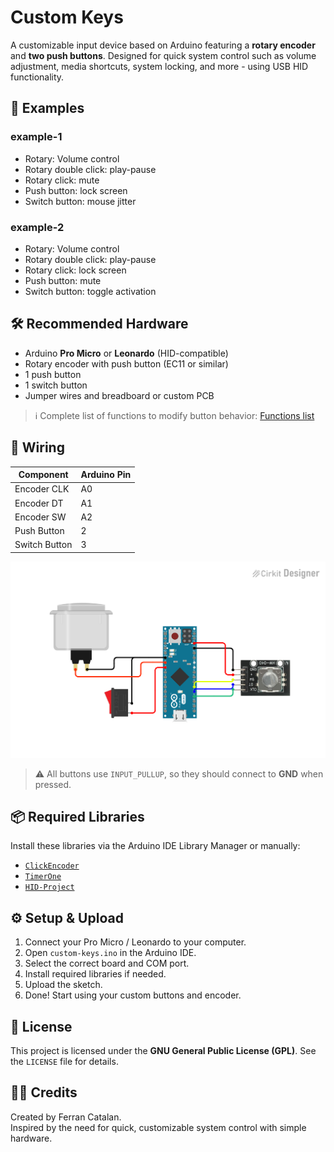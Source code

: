 # Custom Keys

A customizable input device based on Arduino featuring a **rotary encoder** and **two push buttons**. Designed for quick system control such as volume adjustment, media shortcuts, system locking, and more - using USB HID functionality.

## :rocket: Examples
### example-1
- Rotary: Volume control
- Rotary double click: play-pause
- Rotary click: mute
- Push button: lock screen
- Switch button: mouse jitter

### example-2
- Rotary: Volume control
- Rotary double click: play-pause
- Rotary click: lock screen
- Push button: mute
- Switch button: toggle activation

## :hammer_and_wrench: Recommended Hardware

- Arduino **Pro Micro** or **Leonardo** (HID-compatible)
- Rotary encoder with push button (EC11 or similar)
- 1 push button
- 1 switch button
- Jumper wires and breadboard or custom PCB
> :information_source: Complete list of functions to modify button behavior: [Functions list](https://github.com/NicoHood/HID/blob/master/src/HID-APIs/ConsumerAPI.h)

## :link: Wiring

| Component      | Arduino Pin   |
|----------------|----------------|
| Encoder CLK    | A0             |
| Encoder DT     | A1             |
| Encoder SW     | A2             |
| Push Button    | 2              |
| Switch Button  | 3              |

<img alt="Wired image" src="docs/wired.svg">

> :warning: All buttons use `INPUT_PULLUP`, so they should connect to **GND** when pressed.

## :package: Required Libraries

Install these libraries via the Arduino IDE Library Manager or manually:

- [`ClickEncoder`](https://github.com/0xPIT/encoder)
- [`TimerOne`](https://github.com/PaulStoffregen/TimerOne)
- [`HID-Project`](https://github.com/NicoHood/HID)

## :gear: Setup & Upload

1. Connect your Pro Micro / Leonardo to your computer.
2. Open `custom-keys.ino` in the Arduino IDE.
3. Select the correct board and COM port.
4. Install required libraries if needed.
5. Upload the sketch.
6. Done! Start using your custom buttons and encoder.

## :page_with_curl: License

This project is licensed under the **GNU General Public License (GPL)**. See the `LICENSE` file for details.

## :astronaut: Credits

Created by Ferran Catalan.  
Inspired by the need for quick, customizable system control with simple hardware.
